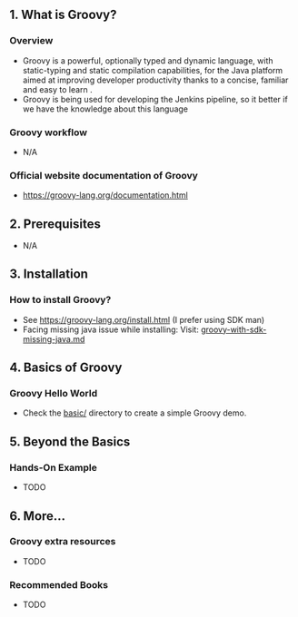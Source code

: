 ## 1. What is Groovy?

### Overview

- Groovy is a powerful, optionally typed and dynamic language, with static-typing and static compilation capabilities, for the Java platform aimed at improving developer productivity thanks to a concise, familiar and easy to learn .
- Groovy is being used for developing the Jenkins pipeline, so it better if we have the knowledge about this language

### Groovy workflow

- N/A

### Official website documentation of Groovy

- https://groovy-lang.org/documentation.html

## 2. Prerequisites

- N/A

## 3. Installation

### How to install Groovy?

- See https://groovy-lang.org/install.html (I prefer using SDK man)
- Facing missing java issue while installing: Visit: [groovy-with-sdk-missing-java.md](.././../troubleshooting/installation/groovy-with-sdk-missing-java.md)

## 4. Basics of Groovy

### Groovy Hello World

- Check the [basic/](./basic/) directory to create a simple Groovy demo.

## 5. Beyond the Basics

### Hands-On Example

- TODO

## 6. More...

### Groovy extra resources

- TODO

### Recommended Books

- TODO
